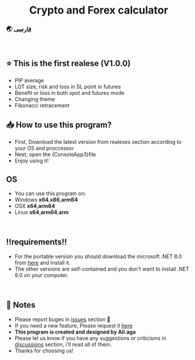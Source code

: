 <h1 align="center">Crypto and Forex calculator</h1>

### 🌏 [فارسی](https://github.com/AliAgaAbd/Crypto-Forex-Calculator/blob/main/PERSIAN%20README.md)
<p align="center">
</p>
<br>

## ⭐ This is the first realese (V1.0.0)

- PIP average
- LOT size, risk and loss in SL point in futures
- Benefit or loss in both spot and futures mode
- Changing theme
- Fibonacci retracement

## 📥 How to use this program?
- First, Download the latest version from realeses section according to your OS and proccessor
- Next, open the (ConsoleApp3)file
- Enjoy using it!

## **OS**
- You can use this program on:
- Windows **x64**,**x86**,**arm64**
- OSX **x64**,**arm64**
- Linux **x64**,**arm64**,**arm**
<br>


## ‼️requirements‼️
- For the portable version you should download the microsoft .NET 8.0 from [here](https://dotnet.microsoft.com/en-us/download/dotnet/8.0) and install it.
- The other versions are self-contained and you don't want to install .NET 8.0 on your computer.
<br>


<p align="center">
</p>

<p align="center">
</p>


## 📜 Notes
- Please report buges in [issues](https://github.com/AliAgaAbd/Crypto-Forex-Calculator/issues/new?assignees=AliAgaAbd&labels=&projects=&template=bug_report.md&title=) section 🙏
- If you need a new feature, Please request it [here](https://github.com/AliAgaAbd/Crypto-Forex-Calculator/issues/new?assignees=AliAgaAbd&labels=&projects=&template=feature_request.md&title=Need+a+new+feature%3F+Jast+tell+it+to+us)
- **This program is created and designed by Ali.aga**
- Please let us know if you have any suggestions or criticisms in [discussions](https://github.com/AliAgaAbd/Crypto-Forex-Calculator/discussions/1) section, i'll read all of them.
- Thanks for choosing us!
<br>
